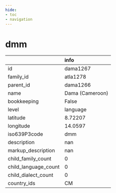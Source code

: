 ```yaml
---
hide:
- toc
- navigation
---
```

# dmm
|                      | info            |
|:---------------------|:----------------|
| id                   | dama1267        |
| family_id            | atla1278        |
| parent_id            | dama1266        |
| name                 | Dama (Cameroon) |
| bookkeeping          | False           |
| level                | language        |
| latitude             | 8.72207         |
| longitude            | 14.0597         |
| iso639P3code         | dmm             |
| description          | nan             |
| markup_description   | nan             |
| child_family_count   | 0               |
| child_language_count | 0               |
| child_dialect_count  | 0               |
| country_ids          | CM              |